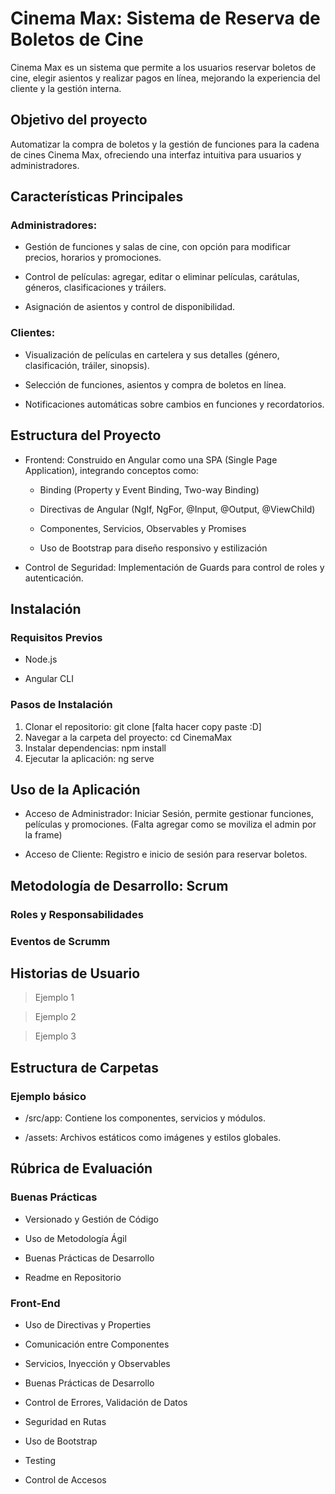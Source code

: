 # Cinema Max: Sistema de Reserva de Boletos de Cine
Cinema Max es un sistema que permite a los usuarios reservar boletos de cine, elegir asientos y realizar pagos en línea, mejorando la experiencia del cliente y la gestión interna.

## Objetivo del proyecto
Automatizar la compra de boletos y la gestión de funciones para la cadena de cines Cinema Max, ofreciendo una interfaz intuitiva para usuarios y administradores.

## Características Principales
### Administradores:
+ Gestión de funciones y salas de cine, con opción para modificar precios, horarios y promociones.

+ Control de películas: agregar, editar o eliminar películas, carátulas, géneros, clasificaciones y tráilers.

+ Asignación de asientos y control de disponibilidad.

### Clientes:
+ Visualización de películas en cartelera y sus detalles (género, clasificación, tráiler, sinopsis).

+ Selección de funciones, asientos y compra de boletos en línea.

+ Notificaciones automáticas sobre cambios en funciones y recordatorios.

## Estructura del Proyecto
+ Frontend: Construido en Angular como una SPA (Single Page Application), integrando conceptos como:

  + Binding (Property y Event Binding, Two-way Binding)

  + Directivas de Angular (NgIf, NgFor, @Input, @Output, @ViewChild)

  + Componentes, Servicios, Observables y Promises

  + Uso de Bootstrap para diseño responsivo y estilización

+ Control de Seguridad: Implementación de Guards para control de roles y autenticación.

## Instalación
### Requisitos Previos
+ Node.js

+ Angular CLI

### Pasos de Instalación
1. Clonar el repositorio: git clone [falta hacer copy paste :D]
2. Navegar a la carpeta del proyecto: cd CinemaMax
3. Instalar dependencias: npm install
4. Ejecutar la aplicación: ng serve

## Uso de la Aplicación
+ Acceso de Administrador: Iniciar Sesión, permite gestionar funciones, películas y promociones.
(Falta agregar como se moviliza el admin por la frame)

+ Acceso de Cliente: Registro e inicio de sesión para reservar boletos.

## Metodología de Desarrollo: Scrum

### Roles y Responsabilidades

### Eventos de Scrumm

## Historias de Usuario

> Ejemplo 1


> Ejemplo 2


> Ejemplo 3

## Estructura de Carpetas
### Ejemplo básico
+ /src/app: Contiene los componentes, servicios y módulos.

+ /assets: Archivos estáticos como imágenes y estilos globales.

## Rúbrica de Evaluación

### Buenas Prácticas

+ Versionado y Gestión de Código

+ Uso de Metodología Ágil

+ Buenas Prácticas de Desarrollo

+ Readme en Repositorio

### Front-End

+ Uso de Directivas y Properties

+ Comunicación entre Componentes

+ Servicios, Inyección y Observables 

+ Buenas Prácticas de Desarrollo

+ Control de Errores, Validación de Datos

+ Seguridad en Rutas

+ Uso de Bootstrap

+ Testing

+ Control de Accesos

